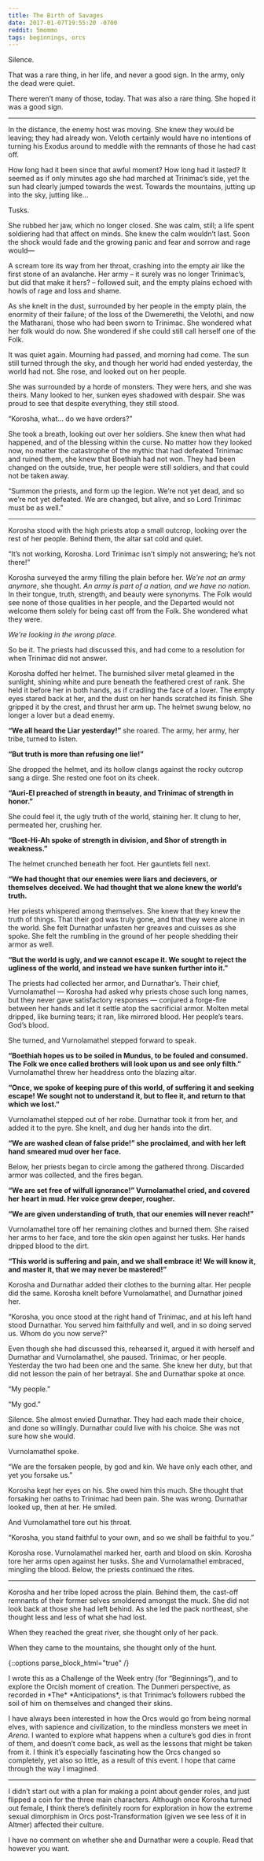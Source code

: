 ```yaml
---
title: The Birth of Savages
date: 2017-01-07T19:55:20 -0700
reddit: 5mommo
tags: beginnings, orcs
---
```


Silence.

That was a rare thing, in her life, and never a good sign. In the army, only the
dead were quiet.

There weren’t many of those, today. That was also a rare thing. She hoped it was
a good sign.

----

In the distance, the enemy host was moving. She knew they would be leaving; they
had already won. Veloth certainly would have no intentions of turning his Exodus
around to meddle with the remnants of those he had cast off.

How long had it been since that awful moment? How long had it lasted? It seemed
as if only minutes ago she had marched at Trinimac’s side, yet the sun had
clearly jumped towards the west. Towards the mountains, jutting up into the sky,
jutting like…

Tusks.

She rubbed her jaw, which no longer closed. She was calm, still; a life spent
soldiering had that affect on minds. She knew the calm wouldn’t last. Soon the
shock would fade and the growing panic and fear and sorrow and rage would—

A scream tore its way from her throat, crashing into the empty air like the
first stone of an avalanche. Her army – it surely was no longer Trinimac’s, but
did that make it hers? – followed suit, and the empty plains echoed with howls
of rage and loss and shame.

As she knelt in the dust, surrounded by her people in the empty plain, the
enormity of their failure; of the loss of the Dwemerethi, the Velothi, and now
the Matharani, those who had been sworn to Trinimac. She wondered what her
folk would do now. She wondered if she could still call herself one of the Folk.

It was quiet again. Mourning had passed, and morning had come. The sun still
turned through the sky, and though her world had ended yesterday, the world had
not. She rose, and looked out on her people.

She was surrounded by a horde of monsters. They were hers, and she was theirs.
Many looked to her, sunken eyes shadowed with despair. She was proud to see that
despite everything, they still stood.

“Korosha, what… do we have orders?”

She took a breath, looking out over her soldiers. She knew then what had
happened, and of the blessing within the curse. No matter how they looked now,
no matter the catastrophe of the mythic that had defeated Trinimac and ruined
them, she knew that Boethiah had not won. They had been changed on the outside,
true, her people were still soldiers, and that could not be taken away.

“Summon the priests, and form up the legion. We’re not yet dead, and so we’re
not yet defeated. We are changed, but alive, and so Lord Trinimac must be as
well.”

----

Korosha stood with the high priests atop a small outcrop, looking over the rest
of her people. Behind them, the altar sat cold and quiet.

“It’s not working, Korosha. Lord Trinimac isn’t simply not answering; he’s not
there!”

Korosha surveyed the army filling the plain before her.  *We’re not an army*
*anymore*, she thought. *An army is part of a nation, and we have no nation.* In
their tongue, truth, strength, and beauty were synonyms. The Folk would see none
of those qualities in her people, and the Departed would not welcome them solely
for being cast off from the Folk. She wondered what they were.

*We’re looking in the wrong place.*

So be it. The priests had discussed this, and had come to a resolution for when
Trinimac did not answer.

Korosha doffed her helmet. The burnished silver metal gleamed in the sunlight,
shining white and pure beneath the feathered crest of rank. She held it before
her in both hands, as if cradling the face of a lover. The empty eyes stared
back at her, and the dust on her hands scratched its finish. She gripped it by
the crest, and thrust her arm up. The helmet swung below, no longer a lover but
a dead enemy.

**“We all heard the Liar yesterday!”** she roared. The army, her army, her
tribe, turned to listen.

**“But truth is more than refusing one lie!”**

She dropped the helmet, and its hollow clangs against the rocky outcrop sang a
dirge. She rested one foot on its cheek.

**“Auri-El preached of strength in beauty, and Trinimac of strength in honor.”**

She could feel it, the ugly truth of the world, staining her. It clung to her,
permeated her, crushing her.

**“Boet-Hi-Ah spoke of strength in division, and Shor of strength in**
**weakness.”**

The helmet crunched beneath her foot. Her gauntlets fell next.

**“We had thought that our enemies were liars and decievers, or themselves**
**deceived. We had thought that we alone knew the world’s truth.**

Her priests whispered among themselves. She knew that they knew the truth of
things. That their god was truly gone, and that they were alone in the world.
She felt Durnathar unfasten her greaves and cuisses as she spoke. She felt the
rumbling in the ground of her people shedding their armor as well.

**“But the world is ugly, and we cannot escape it. We sought to reject the**
**ugliness of the world, and instead we have sunken further into it.”**

The priests had collected her armor, and Durnathar’s. Their chief, Vurnolamathel
— Korosha had asked why priests chose such long names, but they never gave
satisfactory responses — conjured a forge-fire between her hands and let it
settle atop the sacrificial armor. Molten metal dripped, like burning tears; it
ran, like mirrored blood. Her people’s tears. God’s blood.

She turned, and Vurnolamathel stepped forward to speak.

**“Boethiah hopes us to be soiled in Mundus, to be fouled and consumed. The**
**Folk we once called brothers will look upon us and see only filth.”**
Vurnolamathel threw her headdress onto the blazing altar.

**“Once, we spoke of keeping pure of this world, of suffering it and seeking**
**escape! We sought not to understand it, but to flee it, and return to that**
**which we lost.”**

Vurnolamathel stepped out of her robe. Durnathar took it from her, and added it
to the pyre. She knelt, and dug her hands into the dirt.

**“We are washed clean of false pride!” she proclaimed, and with her left hand**
**smeared mud over her face.**

Below, her priests began to circle among the gathered throng. Discarded armor
was collected, and the fires began.

**“We are set free of wilfull ignorance!” Vurnolamathel cried, and covered her**
**heart in mud. Her voice grew deeper, rougher.**

**“We are given understanding of truth, that our enemies will never reach!”**

Vurnolamathel tore off her remaining clothes and burned them. She raised her
arms to her face, and tore the skin open against her tusks. Her hands dripped
blood to the dirt.

**“This world is suffering and pain, and we shall embrace it! We will know it,**
**and master it, that we may never be mastered!”**

Korosha and Durnathar added their clothes to the burning altar. Her people did
the same. Korosha knelt before Vurnolamathel, and Durnathar joined her.

“Korosha, you once stood at the right hand of Trinimac, and at his left hand
stood Durnathar. You served him faithfully and well, and in so doing served us.
Whom do you now serve?”

Even though she had discussed this, rehearsed it, argued it with herself and
Durnathar and Vurnolamathel, she paused. Trinimac, or her people. Yesterday the
two had been one and the same. She knew her duty, but that did not lesson the
pain of her betrayal. She and Durnathar spoke at once.

“My people.”

“My god.”

Silence. She almost envied Durnathar. They had each made their choice, and done
so willingly. Durnathar could live with his choice. She was not sure how she
would.

Vurnolamathel spoke.

“We are the forsaken people, by god and kin. We have only each other, and yet
you forsake us.”

Korosha kept her eyes on his. She owed him this much. She thought that forsaking
her oaths to Trinimac had been pain. She was wrong. Durnathar looked up, then at
her. He smiled.

And Vurnolamathel tore out his throat.

“Korosha, you stand faithful to your own, and so we shall be faithful to you.”

Korosha rose. Vurnolamathel marked her, earth and blood on skin. Korosha tore
her arms open against her tusks. She and Vurnolamathel embraced, mingling the
blood. Below, the priests continued the rites.

----

Korosha and her tribe loped across the plain. Behind them, the cast-off remnants
of their former selves smoldered amongst the muck. She did not look back at
those she had left behind. As she led the pack northeast, she thought less and
less of what she had lost.

When they reached the great river, she thought only of her pack.

When they came to the mountains, she thought only of the hunt.

{::options parse_block_html="true" /}
<aside id="about-text">
I wrote this as a Challenge of the Week entry (for “Beginnings”), and to explore
the Orcish moment of creation. The Dunmeri perspective, as recorded in *The*
*Anticipations*, is that Trinimac’s followers rubbed the soil of him on
themselves and changed their skins.

I have always been interested in how the Orcs would go from being normal elves,
with sapience and civilization, to the mindless monsters we meet in *Arena*. I
wanted to explore what happens when a culture’s god dies in front of them, and
doesn’t come back, as well as the lessons that might be taken from it. I think
it’s especially fascinating how the Orcs changed so completely, yet also so
little, as a result of this event. I hope that came through the way I imagined.

----

I didn’t start out with a plan for making a point about gender roles, and just
flipped a coin for the three main characters. Although once Korosha turned out
female, I think there’s definitely room for exploration in how the extreme
sexual dimorphism in Orcs post-Transformation (given we see less of it in
Altmer) affected their culture.

I have no comment on whether she and Durnathar were a couple. Read that however
you want.
</aside>
